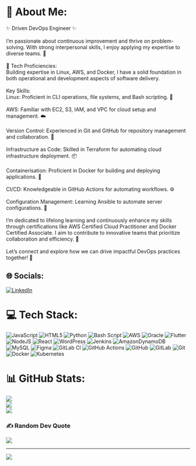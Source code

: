 # 💫 About Me:
✨ Driven DevOps Engineer ✨<br><br>I’m passionate about continuous improvement and thrive on problem-solving. With strong interpersonal skills, I enjoy applying my expertise to diverse teams. 🌱<br><br>🚀 Tech Proficiencies:<br>Building expertise in Linux, AWS, and Docker, I have a solid foundation in both operational and development aspects of software delivery.<br><br>Key Skills:<br>Linux: Proficient in CLI operations, file systems, and Bash scripting. 🐧<br><br>AWS: Familiar with EC2, S3, IAM, and VPC for cloud setup and management. ☁️<br><br>Version Control: Experienced in Git and GitHub for repository management and collaboration. 🔧<br><br>Infrastructure as Code: Skilled in Terraform for automating cloud infrastructure deployment. 📦<br><br>Containerisation: Proficient in Docker for building and deploying applications. 🐳<br><br>CI/CD: Knowledgeable in GitHub Actions for automating workflows. ⚙️<br><br>Configuration Management: Learning Ansible to automate server configurations. 🔄<br><br>I’m dedicated to lifelong learning and continuously enhance my skills through certifications like AWS Certified Cloud Practitioner and Docker Certified Associate. I aim to contribute to innovative teams that prioritize collaboration and efficiency. 🤝<br><br>Let’s connect and explore how we can drive impactful DevOps practices together! 🌟


## 🌐 Socials:
[![LinkedIn](https://img.shields.io/badge/LinkedIn-%230077B5.svg?logo=linkedin&logoColor=white)](https://linkedin.com/in/www.linkedin.com/in/ibrahimshire) 

# 💻 Tech Stack:
![JavaScript](https://img.shields.io/badge/javascript-%23323330.svg?style=for-the-badge&logo=javascript&logoColor=%23F7DF1E) ![HTML5](https://img.shields.io/badge/html5-%23E34F26.svg?style=for-the-badge&logo=html5&logoColor=white) ![Python](https://img.shields.io/badge/python-3670A0?style=for-the-badge&logo=python&logoColor=ffdd54) ![Bash Script](https://img.shields.io/badge/bash_script-%23121011.svg?style=for-the-badge&logo=gnu-bash&logoColor=white) ![AWS](https://img.shields.io/badge/AWS-%23FF9900.svg?style=for-the-badge&logo=amazon-aws&logoColor=white) ![Oracle](https://img.shields.io/badge/Oracle-F80000?style=for-the-badge&logo=oracle&logoColor=white) ![Flutter](https://img.shields.io/badge/Flutter-%2302569B.svg?style=for-the-badge&logo=Flutter&logoColor=white) ![NodeJS](https://img.shields.io/badge/node.js-6DA55F?style=for-the-badge&logo=node.js&logoColor=white) ![React](https://img.shields.io/badge/react-%2320232a.svg?style=for-the-badge&logo=react&logoColor=%2361DAFB) ![WordPress](https://img.shields.io/badge/WordPress-%23117AC9.svg?style=for-the-badge&logo=WordPress&logoColor=white) ![Jenkins](https://img.shields.io/badge/jenkins-%232C5263.svg?style=for-the-badge&logo=jenkins&logoColor=white) ![AmazonDynamoDB](https://img.shields.io/badge/Amazon%20DynamoDB-4053D6?style=for-the-badge&logo=Amazon%20DynamoDB&logoColor=white) ![MySQL](https://img.shields.io/badge/mysql-4479A1.svg?style=for-the-badge&logo=mysql&logoColor=white) ![Figma](https://img.shields.io/badge/figma-%23F24E1E.svg?style=for-the-badge&logo=figma&logoColor=white) ![GitLab CI](https://img.shields.io/badge/gitlab%20CI-%23181717.svg?style=for-the-badge&logo=gitlab&logoColor=white) ![GitHub Actions](https://img.shields.io/badge/github%20actions-%232671E5.svg?style=for-the-badge&logo=githubactions&logoColor=white) ![GitHub](https://img.shields.io/badge/github-%23121011.svg?style=for-the-badge&logo=github&logoColor=white) ![GitLab](https://img.shields.io/badge/gitlab-%23181717.svg?style=for-the-badge&logo=gitlab&logoColor=white) ![Git](https://img.shields.io/badge/git-%23F05033.svg?style=for-the-badge&logo=git&logoColor=white) ![Docker](https://img.shields.io/badge/docker-%230db7ed.svg?style=for-the-badge&logo=docker&logoColor=white) ![Kubernetes](https://img.shields.io/badge/kubernetes-%23326ce5.svg?style=for-the-badge&logo=kubernetes&logoColor=white)
# 📊 GitHub Stats:
![](https://github-readme-stats.vercel.app/api?username=01engineer&theme=radical&hide_border=false&include_all_commits=false&count_private=false)<br/>
![](https://github-readme-streak-stats.herokuapp.com/?user=01engineer&theme=radical&hide_border=false)<br/>
![](https://github-readme-stats.vercel.app/api/top-langs/?username=01engineer&theme=radical&hide_border=false&include_all_commits=false&count_private=false&layout=compact)

### ✍️ Random Dev Quote
![](https://quotes-github-readme.vercel.app/api?type=horizontal&theme=radical)

---
[![](https://visitcount.itsvg.in/api?id=01engineer&icon=0&color=0)](https://visitcount.itsvg.in)

